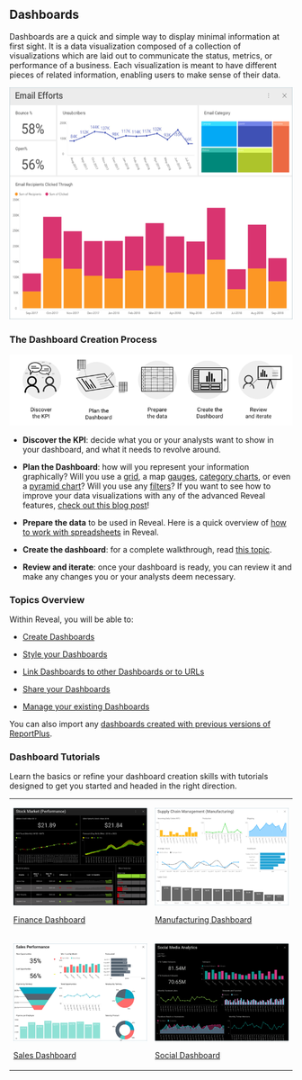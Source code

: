 ## Dashboards

Dashboards are a quick and simple way to display minimal information at
first sight. It is a data visualization composed of a collection of
visualizations which are laid out to communicate the status, metrics,
or performance of a business. Each visualization is meant to have
different pieces of related information, enabling users to make sense of their data.

![A complete dashboard example](images/dashboards-home-page.png)

### The Dashboard Creation Process

![Infographic showing the dashboard creation process ](images/dashboard-creation-process.png)

  - **Discover the KPI**: decide what you or your analysts want to show
    in your dashboard, and what it needs to revolve around.

  - **Plan the Dashboard**: how will you represent your information
    graphically? Will you use a [grid](~/en/data-visualizations/grid-view.md), a map
    [gauges](~/en/data-visualizations/gauge-views.md), [category charts](~/en/data-visualizations/category-charts.md), or even a
    [pyramid chart](https://www.infragistics.com/community/blogs/b/infragistics/posts/creating-a-population-pyramid-chart-using-stacked-bar-charts-with-Reveal)?
    Will you use any [filters](~/en/filters/overview.md)? If you want to see how to
    improve your data visualizations with any of the advanced Reveal features, [check out this blog post](https://www.infragistics.com/community/blogs/b/infragistics/posts/8-ways-to-improve-your-data-visualizations)\!

  - **Prepare the data** to be used in Reveal. Here is a quick overview
    of [how to work with spreadsheets](~/en/datasources/working-with-spreadsheets.md) in Reveal.

  - **Create the dashboard**: for a complete walkthrough, read [this topic](creating-dashboards.md).

  - **Review and iterate**: once your dashboard is ready, you can review
    it and make any changes you or your analysts deem necessary.

### Topics Overview

Within Reveal, you will be able to:

  - [Create Dashboards](creating-dashboards.md)

  - [Style your Dashboards](dashboard-styling.md)

  - [Link Dashboards to other Dashboards or to URLs](dashboard-linking.md)

  - [Share your Dashboards](sharing-dashboards/sharing-dashboards.md)

  - [Manage your existing Dashboards](managing-dashboards.md)

You can also import any [dashboards created with previous versions of ReportPlus](Uploading-Dashboards.md).

### Dashboard Tutorials

Learn the basics or refine your dashboard creation skills with tutorials
designed to get you started and headed in the right direction.

<table>
<colgroup>
<col style="width: 30%" />
<col style="width: 30%" />
</colgroup>
<tbody>
<tr class="odd">
<td><p><img src="images/ThumbnailFinanceDashboard_All.png" alt="ThumbnailFinanceDashboard All" /><br />
</p>
<p><a href="~/en/dashboard-tutorials/finance-dashboard/overview.md">Finance Dashboard</a><br />
</p></td>
<td><p><img src="images/ThumbnailManufacturingDashboard_All.png" alt="ThumbnailManufacturingDashboard All" /><br />
</p>
<p><a href="~/en/dashboard-tutorials/manufacturing-dashboard/overview.md">Manufacturing Dashboard</a><br />
</p></td>
</tr>
<tr class="even">
<td><p><img src="images/ThumbnailSalesDashboard_All.png" alt="ThumbnailSalesDashboard All" /><br />
</p>
<p><a href="~/en/dashboard-tutorials/sales-dashboard/overview.md">Sales Dashboard</a><br />
</p></td>
<td><p><img src="images/ThumbnailSocialDashboard_All.png" alt="ThumbnailSocialDashboard All" /><br />
</p>
<p><a href="~/en/dashboard-tutorials/social-dashboard/overview.md">Social Dashboard</a><br />
</p></td>
</tr>
</tbody>
</table>

